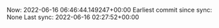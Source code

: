 Now: 2022-06-16 06:46:44.149247+00:00 Earliest commit since sync: None Last sync: 2022-06-16 02:27:52+00:00
